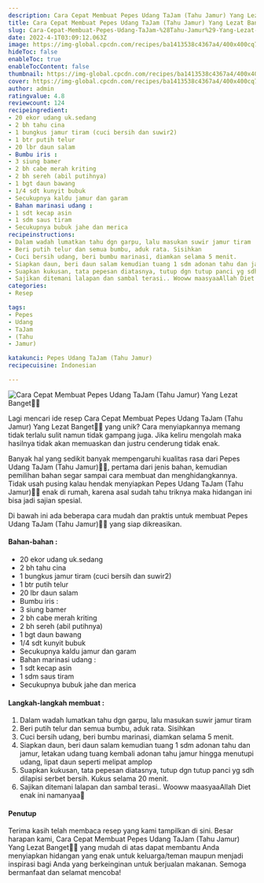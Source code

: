 ```yaml
---
description: Cara Cepat Membuat Pepes Udang TaJam (Tahu Jamur) Yang Lezat Banget"
title: Cara Cepat Membuat Pepes Udang TaJam (Tahu Jamur) Yang Lezat Banget
slug: Cara-Cepat-Membuat-Pepes-Udang-TaJam-%28Tahu-Jamur%29-Yang-Lezat-Banget
date: 2022-4-1T03:09:12.063Z
image: https://img-global.cpcdn.com/recipes/ba1413538c4367a4/400x400cq70/photo.jpg
hideToc: false
enableToc: true
enableTocContent: false
thumbnail: https://img-global.cpcdn.com/recipes/ba1413538c4367a4/400x400cq70/photo.jpg
cover: https://img-global.cpcdn.com/recipes/ba1413538c4367a4/400x400cq70/photo.jpg
author: admin
ratingvalue: 4.8
reviewcount: 124
recipeingredient:
- 20 ekor udang uk.sedang
- 2 bh tahu cina
- 1 bungkus jamur tiram (cuci bersih dan suwir2)
- 1 btr putih telur
- 20 lbr daun salam
- Bumbu iris :
- 3 siung bamer
- 2 bh cabe merah kriting
- 2 bh sereh (abil putihnya)
- 1 bgt daun bawang
- 1/4 sdt kunyit bubuk
- Secukupnya kaldu jamur dan garam
- Bahan marinasi udang :
- 1 sdt kecap asin
- 1 sdm saus tiram
- Secukupnya bubuk jahe dan merica
recipeinstructions:
- Dalam wadah lumatkan tahu dgn garpu, lalu masukan suwir jamur tiram
- Beri putih telur dan semua bumbu, aduk rata. Sisihkan
- Cuci bersih udang, beri bumbu marinasi, diamkan selama 5 menit.
- Siapkan daun, beri daun salam kemudian tuang 1 sdm adonan tahu dan jamur, letakan udang tuang kembali adonan tahu jamur hingga menutupi udang, lipat daun seperti melipat amplop
- Suapkan kukusan, tata pepesan diatasnya, tutup dgn tutup panci yg sdh dilapisi serbet bersih. Kukus selama 20 menit.
- Sajikan ditemani lalapan dan sambal terasi.. Wooww maasyaaAllah Diet enak ini namanyaa💚
categories:
- Resep

tags:
- Pepes
- Udang
- TaJam
- (Tahu
- Jamur)

katakunci: Pepes Udang TaJam (Tahu Jamur)
recipecuisine: Indonesian

---
```


![Cara Cepat Membuat Pepes Udang TaJam (Tahu Jamur) Yang Lezat Banget👩‍🍳](https://img-global.cpcdn.com/recipes/ba1413538c4367a4/400x400cq70/photo.jpg)

Lagi mencari ide resep Cara Cepat Membuat Pepes Udang TaJam (Tahu Jamur) Yang Lezat Banget👩‍🍳 yang unik? Cara menyiapkannya memang tidak terlalu sulit namun tidak gampang juga. Jika keliru mengolah maka hasilnya tidak akan memuaskan dan justru cenderung tidak enak.

Banyak hal yang sedikit banyak mempengaruhi kualitas rasa dari Pepes Udang TaJam (Tahu Jamur)👩‍🍳, pertama dari jenis bahan, kemudian pemilihan bahan segar sampai cara membuat dan menghidangkannya. Tidak usah pusing kalau hendak menyiapkan Pepes Udang TaJam (Tahu Jamur)👩‍🍳 enak di rumah, karena asal sudah tahu triknya maka hidangan ini bisa jadi sajian spesial.

Di bawah ini ada beberapa cara mudah dan praktis untuk membuat Pepes Udang TaJam (Tahu Jamur)👩‍🍳 yang siap dikreasikan.

<!--inarticleads1-->

#### Bahan-bahan :

- 20 ekor udang uk.sedang
- 2 bh tahu cina
- 1 bungkus jamur tiram (cuci bersih dan suwir2)
- 1 btr putih telur
- 20 lbr daun salam
- Bumbu iris :
- 3 siung bamer
- 2 bh cabe merah kriting
- 2 bh sereh (abil putihnya)
- 1 bgt daun bawang
- 1/4 sdt kunyit bubuk
- Secukupnya kaldu jamur dan garam
- Bahan marinasi udang :
- 1 sdt kecap asin
- 1 sdm saus tiram
- Secukupnya bubuk jahe dan merica

<!--inarticleads2-->

#### Langkah-langkah membuat :

1. Dalam wadah lumatkan tahu dgn garpu, lalu masukan suwir jamur tiram
1. Beri putih telur dan semua bumbu, aduk rata. Sisihkan
1. Cuci bersih udang, beri bumbu marinasi, diamkan selama 5 menit.
1. Siapkan daun, beri daun salam kemudian tuang 1 sdm adonan tahu dan jamur, letakan udang tuang kembali adonan tahu jamur hingga menutupi udang, lipat daun seperti melipat amplop
1. Suapkan kukusan, tata pepesan diatasnya, tutup dgn tutup panci yg sdh dilapisi serbet bersih. Kukus selama 20 menit.
1. Sajikan ditemani lalapan dan sambal terasi.. Wooww maasyaaAllah Diet enak ini namanyaa💚

#### Penutup

Terima kasih telah membaca resep yang kami tampilkan di sini. Besar harapan kami, Cara Cepat Membuat Pepes Udang TaJam (Tahu Jamur) Yang Lezat Banget👩‍🍳 yang mudah di atas dapat membantu Anda menyiapkan hidangan yang enak untuk keluarga/teman maupun menjadi inspirasi bagi Anda yang berkeinginan untuk berjualan makanan. Semoga bermanfaat dan selamat mencoba!